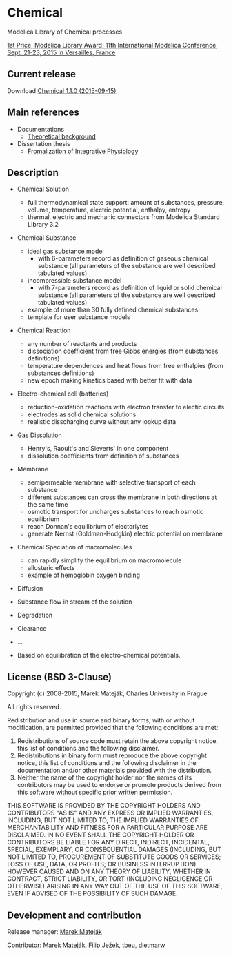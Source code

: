# Chemical
Modelica Library of Chemical processes

[1st Price, Modelica Library Award, 11th International Modelica Conference, Sept. 21-23, 2015 in Versailles, France](http://patf-biokyb.lf1.cuni.cz/wiki/_media/wiki/user/chemical_library_-_1st_price.pdf)


## Current release

Download [Chemical 1.1.0 (2015-09-15)](../../archive/v1.1.0.zip)

## Main references
 * Documentations
   * [Theoretical background](https://github.com/MarekMatejak/Chemical/raw/master/Chemical/Resources/Documentation/Chemical.pdf)
 * Dissertation thesis
   * [Fromalization of Integrative Physiology](https://github.com/MarekMatejak/dissertation/raw/master/thesis.pdf)
 
## Description

* Chemical Solution 
  * full thermodynamical state support: amount of substances, pressure, volume, temperature, electric potential, enthalpy, entropy
  * thermal, electric and mechanic connectors from Modelica Standard Library 3.2
* Chemical Substance 
  * ideal gas substance model 
    * with 6-parameters record as definition of gaseous chemical substance (all parameters of the substance are well described tabulated values)
  * incompressible substance model 
    * with 7-parameters record as definition of liquid or solid chemical substance (all parameters of the substance are well described tabulated values)
  * example of more than 30 fully defined chemical substances 
  * template for user substance models
* Chemical Reaction
  * any number of reactants and products
  * dissociation coefficient from free Gibbs energies (from substances definitions)
  * temperature dependences and heat flows from free enthalpies (from substances definitions)
  * new epoch making kinetics based with better fit with data
* Electro-chemical cell (batteries)
  * reduction-oxidation reactions with electron transfer to electic circuits
  * electrodes as solid chemical solutions
  * realistic disscharging curve without any lookup data
* Gas Dissolution
  * Henry's, Raoult's and Sieverts' in one component
  * dissolution coefficients from definition of substances
* Membrane
  * semipermeable membrane with selective transport of each substance 
  * different substances can cross the membrane in both directions at the same time
  * osmotic transport for uncharges substances to reach osmotic equilibrium
  * reach Donnan's equilibrium of electorlytes
  * generate Nernst (Goldman-Hodgkin) electric potential on membrane
* Chemical Speciation of macromolecules
  * can rapidly simplify the equilibrium on macromolecule
  * allosteric effects
  * example of hemoglobin oxygen binding
* Diffusion
* Substance flow in stream of the solution
* Degradation
* Clearance
* ...

* Based on equilibration of the electro-chemical potentials. 

## License (BSD 3-Clause)

Copyright (c) 2008-2015, Marek Mateják, Charles University in Prague

All rights reserved. 

Redistribution and use in source and binary forms, with or without modification, are permitted provided that the following conditions are met: 

1. Redistributions of source code must retain the above copyright notice, this list of conditions and the following disclaimer. 
2. Redistributions in binary form must reproduce the above copyright notice, this list of conditions and the following disclaimer in the documentation and/or other materials provided with the distribution. 
3. Neither the name of the copyright holder nor the names of its contributors may be used to endorse or promote products derived from this software without specific prior written permission. 

THIS SOFTWARE IS PROVIDED BY THE COPYRIGHT HOLDERS AND CONTRIBUTORS "AS IS" AND ANY EXPRESS OR IMPLIED WARRANTIES, INCLUDING, BUT NOT LIMITED TO, THE IMPLIED WARRANTIES OF MERCHANTABILITY AND FITNESS FOR A PARTICULAR PURPOSE ARE DISCLAIMED. IN NO EVENT SHALL THE COPYRIGHT HOLDER OR CONTRIBUTORS BE LIABLE FOR ANY DIRECT, INDIRECT, INCIDENTAL, SPECIAL, EXEMPLARY, OR CONSEQUENTIAL DAMAGES (INCLUDING, BUT NOT LIMITED TO, PROCUREMENT OF SUBSTITUTE GOODS OR SERVICES; LOSS OF USE, DATA, OR PROFITS; OR BUSINESS INTERRUPTION) HOWEVER CAUSED AND ON ANY THEORY OF LIABILITY, WHETHER IN CONTRACT, STRICT LIABILITY, OR TORT (INCLUDING NEGLIGENCE OR OTHERWISE) ARISING IN ANY WAY OUT OF THE USE OF THIS SOFTWARE, EVEN IF ADVISED OF THE POSSIBILITY OF SUCH DAMAGE.

## Development and contribution
Release manager: [Marek Mateják](https://github.com/MarekMatejak)

Contributor: 
[Marek Mateják](https://github.com/MarekMatejak),
[Filip Ježek](https://github.com/filip-jezek), 
[tbeu](https://github.com/tbeu),
[dietmarw](https://github.com/dietmarw) 

